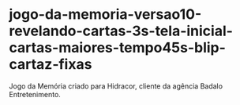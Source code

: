 # jogo-da-memoria-versao10-revelando-cartas-3s-tela-inicial-cartas-maiores-tempo45s-blip-cartaz-fixas
Jogo da Memória criado para Hidracor, cliente da agência Badalo Entretenimento.
